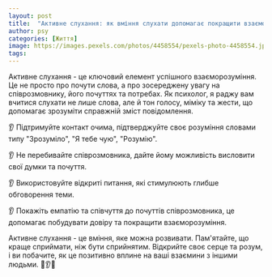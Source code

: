 ```yaml
---
layout: post
title:  "Активне слухання: як вміння слухати допомагає покращити взаєморозуміння."
author: psy
categories: [Життя]
image: https://images.pexels.com/photos/4458554/pexels-photo-4458554.jpeg?auto=compress&cs=tinysrgb&fit=crop&h=627&w=1200
tags: 
---
```


Активне слухання - це ключовий елемент успішного взаєморозуміння. Це не просто про почути слова, а про зосереджену увагу на співрозмовнику, його почуттях та потребах. Як психолог, я раджу вам вчитися слухати не лише слова, але й тон голосу, міміку та жести, що допомагає зрозуміти справжній зміст повідомлення.

👂 Підтримуйте контакт очима, підтверджуйте своє розуміння словами типу "Зрозуміло", "Я тебе чую", "Розумію".

👂 Не перебивайте співрозмовника, дайте йому можливість висловити свої думки та почуття.

👂 Використовуйте відкриті питання, які стимулюють глибше обговорення теми.

👂 Покажіть емпатію та співчуття до почуттів співрозмовника, це допомагає побудувати довіру та покращити взаєморозуміння.

Активне слухання - це вміння, яке можна розвивати. Пам'ятайте, що краще сприймати, ніж бути сприйнятим. Відкрийте своє серце та розум, і ви побачите, як це позитивно вплине на ваші взаємини з іншими людьми. 🌟👂🤝


